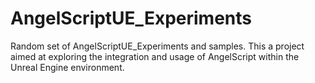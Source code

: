 # AngelScriptUE_Experiments
Random set of AngelScriptUE_Experiments and samples. This a project aimed at exploring the integration and usage of AngelScript within the Unreal Engine environment.

